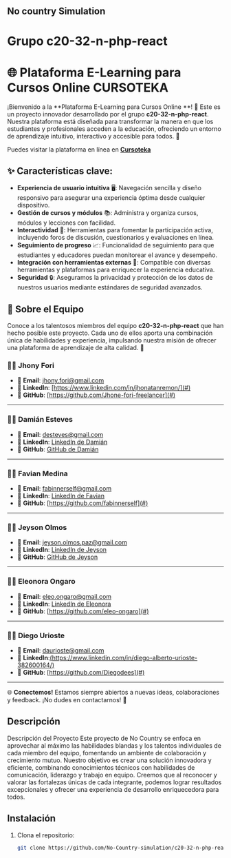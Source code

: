 ## No country Simulation

# Grupo c20-32-n-php-react

# 🌐 Plataforma E-Learning para Cursos Online **CURSOTEKA**

¡Bienvenido a la **Plataforma E-Learning para Cursos Online **! 🎉 Este es un proyecto innovador desarrollado por el grupo **c20-32-n-php-react**. Nuestra plataforma está diseñada para transformar la manera en que los estudiantes y profesionales acceden a la educación, ofreciendo un entorno de aprendizaje intuitivo, interactivo y accesible para todos. 🚀

Puedes visitar la plataforma en línea en  [**Cursoteka**](https://test9-sepia.vercel.app/)

## ✨ Características clave:

- **Experiencia de usuario intuitiva** 🖥️: Navegación sencilla y diseño responsivo para asegurar una experiencia óptima desde cualquier dispositivo.
- **Gestión de cursos y módulos** 📚: Administra y organiza cursos, módulos y lecciones con facilidad.
- **Interactividad** 💬: Herramientas para fomentar la participación activa, incluyendo foros de discusión, cuestionarios y evaluaciones en línea.
- **Seguimiento de progreso** 📈: Funcionalidad de seguimiento para que estudiantes y educadores puedan monitorear el avance y desempeño.
- **Integración con herramientas externas** 🔗: Compatible con diversas herramientas y plataformas para enriquecer la experiencia educativa.
- **Seguridad** 🔒: Aseguramos la privacidad y protección de los datos de nuestros usuarios mediante estándares de seguridad avanzados.



## 🌟 Sobre el Equipo

Conoce a los talentosos miembros del equipo **c20-32-n-php-react** que han hecho posible este proyecto. Cada uno de ellos aporta una combinación única de habilidades y experiencia, impulsando nuestra misión de ofrecer una plataforma de aprendizaje de alta calidad. 🚀

### **👨‍💻 Jhony Fori**
- 📧 **Email**: [jhony.fori@gmail.com](mailto:jhony.fori@gmail.com)
- 🔗 **LinkedIn**: [https://www.linkedin.com/in/jhonatanremon/](#)
- 🐙 **GitHub**: [https://github.com/Jhone-fori-freelancer](#)

---

### **👨‍💻 Damián Esteves**
- 📧 **Email**: [desteves@gmail.com](mailto:desteves@gmail.com)
- 🔗 **LinkedIn**: [LinkedIn de Damián](#)
- 🐙 **GitHub**: [GitHub de Damián](#)

---

### **👨‍💻 Favian Medina**
- 📧 **Email**: [fabinnerself@gmail.com](mailto:fabinnerself@gmail.com)
- 🔗 **LinkedIn**: [LinkedIn de Favian](#)
- 🐙 **GitHub**: [https://github.com/fabinnerself](#)

---

### **👨‍💻 Jeyson Olmos**
- 📧 **Email**: [jeyson.olmos.paz@gmail.com](mailto:jeyson.olmos.paz@gmail.com)
- 🔗 **LinkedIn**: [LinkedIn de Jeyson](#)
- 🐙 **GitHub**: [GitHub de Jeyson](#)

---

### **👩‍💻 Eleonora Ongaro**
- 📧 **Email**: [eleo.ongaro@gmail.com](mailto:eleo.ongaro@gmail.com)
- 🔗 **LinkedIn**: [LinkedIn de Eleonora](#)
- 🐙 **GitHub**: [https://github.com/eleo-ongaro](#)

---

### **👨‍💻 Diego Urioste**
- 📧 **Email**: [daurioste@gmail.com](mailto:daurioste@gmail.com)
- 🔗 **LinkedIn**:[(https://www.linkedin.com/in/diego-alberto-urioste-382600164/)](#)
- 🐙 **GitHub**: [https://github.com/Diegodees](#)

---
🌐 **Conectemos!** Estamos siempre abiertos a nuevas ideas, colaboraciones y feedback. ¡No dudes en contactarnos! 🤝



## Descripción

Descripción del Proyecto
Este proyecto de No Country se enfoca en aprovechar al máximo las habilidades blandas y los talentos individuales de cada miembro del equipo, fomentando un ambiente de colaboración y crecimiento mutuo. Nuestro objetivo es crear una solución innovadora y eficiente, combinando conocimientos técnicos con habilidades de comunicación, liderazgo y trabajo en equipo. Creemos que al reconocer y valorar las fortalezas únicas de cada integrante, podemos lograr resultados excepcionales y ofrecer una experiencia de desarrollo enriquecedora para todos.

## Instalación

1. Clona el repositorio:
   ```bash
   git clone https://github.com/No-Country-simulation/c20-32-n-php-react.git 
